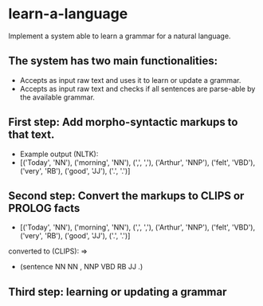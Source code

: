 # learn-a-language

Implement a system able to learn a grammar for a natural language.

## The system has two main functionalities:
- Accepts as input raw text and uses it to learn or update a grammar.
- Accepts as input raw text and checks if all sentences are parse-able by the available grammar.

## First step: Add morpho-syntactic markups to that text. 
- Example output (NLTK):
- [('Today', 'NN'), ('morning', 'NN'), (',', ','), ('Arthur', 'NNP'), ('felt', 'VBD'), ('very', 'RB'), ('good', 'JJ'), ('.', '.')]


## Second step: Convert the markups to CLIPS or PROLOG facts 
- [('Today', 'NN'), ('morning', 'NN'), (',', ','), ('Arthur', 'NNP'), ('felt', 'VBD'), ('very', 'RB'), ('good', 'JJ'), ('.', '.')]

converted to (CLIPS): =>

- (sentence NN NN , NNP VBD RB JJ .)

## Third step: learning or updating a grammar
